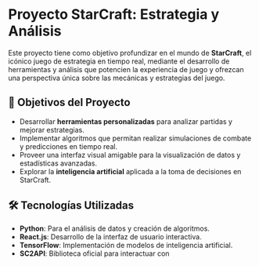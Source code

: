 # Proyecto StarCraft: Estrategia y Análisis

Este proyecto tiene como objetivo profundizar en el mundo de **StarCraft**, el icónico juego de estrategia en tiempo real, mediante el desarrollo de herramientas y análisis que potencien la experiencia de juego y ofrezcan una perspectiva única sobre las mecánicas y estrategias del juego.

## 🚀 Objetivos del Proyecto

- Desarrollar **herramientas personalizadas** para analizar partidas y mejorar estrategias.
- Implementar algoritmos que permitan realizar simulaciones de combate y predicciones en tiempo real.
- Proveer una interfaz visual amigable para la visualización de datos y estadísticas avanzadas.
- Explorar la **inteligencia artificial** aplicada a la toma de decisiones en StarCraft.

## 🛠️ Tecnologías Utilizadas

- **Python**: Para el análisis de datos y creación de algoritmos.
- **React.js**: Desarrollo de la interfaz de usuario interactiva.
- **TensorFlow**: Implementación de modelos de inteligencia artificial.
- **SC2API**: Biblioteca oficial para interactuar con

